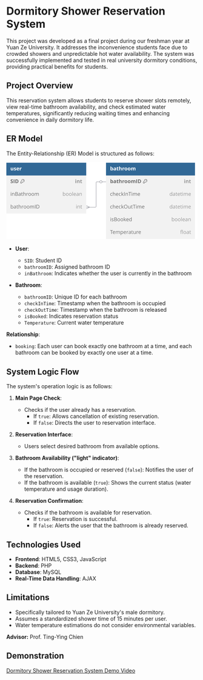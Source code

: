 # Dormitory Shower Reservation System

This project was developed as a final project during our freshman year at Yuan Ze University. It addresses the inconvenience students face due to crowded showers and unpredictable hot water availability. The system was successfully implemented and tested in real university dormitory conditions, providing practical benefits for students.

## Project Overview

This reservation system allows students to reserve shower slots remotely, view real-time bathroom availability, and check estimated water temperatures, significantly reducing waiting times and enhancing convenience in daily dormitory life.

## ER Model

The Entity-Relationship (ER) Model is structured as follows:

![ER Model](assets/ermodel.svg)

- **User**:
  - `SID`: Student ID
  - `bathroomID`: Assigned bathroom ID
  - `inBathroom`: Indicates whether the user is currently in the bathroom

- **Bathroom**:
  - `bathroomID`: Unique ID for each bathroom
  - `checkInTime`: Timestamp when the bathroom is occupied
  - `checkOutTime`: Timestamp when the bathroom is released
  - `isBooked`: Indicates reservation status
  - `Temperature`: Current water temperature

**Relationship**:
- `booking`: Each user can book exactly one bathroom at a time, and each bathroom can be booked by exactly one user at a time.

## System Logic Flow

The system's operation logic is as follows:

1. **Main Page Check**:
   - Checks if the user already has a reservation.
     - If `true`: Allows cancellation of existing reservation.
     - If `false`: Directs the user to reservation interface.

2. **Reservation Interface**:
   - Users select desired bathroom from available options.

3. **Bathroom Availability ("light" indicator)**:
   - If the bathroom is occupied or reserved (`false`): Notifies the user of the reservation.
   - If the bathroom is available (`true`): Shows the current status (water temperature and usage duration).

4. **Reservation Confirmation**:
   - Checks if the bathroom is available for reservation.
     - If `true`: Reservation is successful.
     - If `false`: Alerts the user that the bathroom is already reserved.

## Technologies Used

- **Frontend**: HTML5, CSS3, JavaScript
- **Backend**: PHP
- **Database**: MySQL
- **Real-Time Data Handling**: AJAX

## Limitations

- Specifically tailored to Yuan Ze University's male dormitory.
- Assumes a standardized shower time of 15 minutes per user.
- Water temperature estimations do not consider environmental variables.

**Advisor:** Prof. Ting-Ying Chien

## Demonstration
[Dormitory Shower Reservation System Demo Video](https://youtu.be/_1cHWwucBow)

